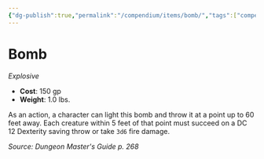 ```yaml
---
{"dg-publish":true,"permalink":"/compendium/items/bomb/","tags":["compendium/src/5e/dmg","item/weapon/explosive"]}
---
```


# Bomb
*Explosive*  

- **Cost**: 150 gp
- **Weight**: 1.0 lbs.

As an action, a character can light this bomb and throw it at a point up to 60 feet away. Each creature within 5 feet of that point must succeed on a DC 12 Dexterity saving throw or take `3d6` fire damage.

*Source: Dungeon Master's Guide p. 268*